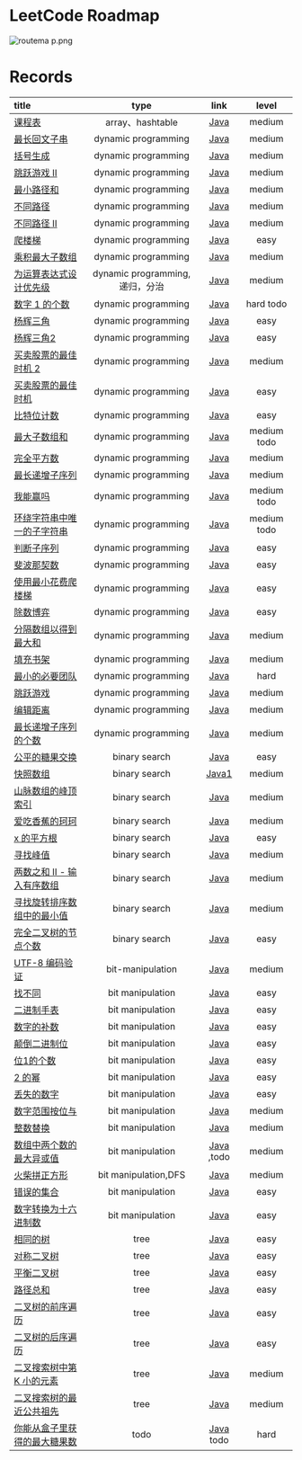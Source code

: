 # LeetCode Roadmap

![routema
p.png](routemap.png)

# Records

| title                                                                                                                                                                                                                                                                                                                                                                                       |           type            |                                                          link                                                           |     level     |
|:--------------------------------------------------------------------------------------------------------------------------------------------------------------------------------------------------------------------------------------------------------------------------------------------------------------------------------------------------------------------------------------------|:-------------------------:|:-----------------------------------------------------------------------------------------------------------------------:|:-------------:|
| [课程表](https://leetcode.cn/problems/course-schedule/description/?envType=problem-list-v2&envId=2cktkvj)                                                                                                                                                                                                                                                                                      |      array、hashtable      |                  [Java](https://github.com/xiamo0/leetcodejava/blob/main/src/CourseSchedule_207.java)                   |    medium     |
| [最长回文子串](https://leetcode.cn/problems/longest-palindromic-substring/description/?envType=problem-list-v2&envId=dynamic-programming)                                                                                                                                                                                                                                                         |    dynamic programming    |            [Java](https://github.com/xiamo0/leetcodejava/blob/main/src/dp/LongestPalindromicSubstring.java)             |    medium     |
| [括号生成](https://leetcode.cn/problems/generate-parentheses/description/?envType=problem-list-v2&envId=dynamic-programming)                                                                                                                                                                                                                                                                    |    dynamic programming    |                [Java](https://github.com/xiamo0/leetcodejava/blob/main/src/dp/GenerateParentheses.java)                 |    medium     |
| [跳跃游戏 II](https://leetcode.cn/problems/jump-game-ii/description/?envType=problem-list-v2&envId=dynamic-programming)                                                                                                                                                                                                                                                                         |    dynamic programming    |                     [Java](https://github.com/xiamo0/leetcodejava/blob/main/src/dp/JumpGameii.java)                     |    medium     |
| [最小路径和](https://leetcode.cn/problems/minimum-path-sum/description/?envType=problem-list-v2&envId=dynamic-programming)                                                                                                                                                                                                                                                                       |    dynamic programming    |                   [Java](https://github.com/xiamo0/leetcodejava/blob/main/src/dp/MinimumPathSum.java)                   |    medium     |
| [不同路径](https://leetcode.cn/problems/unique-paths/description/?envType=problem-list-v2&envId=dynamic-programming)                                                                                                                                                                                                                                                                            |    dynamic programming    |                    [Java](https://github.com/xiamo0/leetcodejava/blob/main/src/dp/UniquePaths.java)                     |    medium     |
| [不同路径 II](https://leetcode.cn/problems/unique-paths/description/?envType=problem-list-v2&envId=dynamic-programming)                                                                                                                                                                                                                                                                         |    dynamic programming    |                   [Java](https://github.com/xiamo0/leetcodejava/blob/main/src/dp/UniquePathsIi.java)                    |    medium     |
| [爬楼梯](https://leetcode.cn/problems/climbing-stairs/description/?envType=problem-list-v2&envId=dynamic-programming)                                                                                                                                                                                                                                                                          |    dynamic programming    |                   [Java](https://github.com/xiamo0/leetcodejava/blob/main/src/dp/ClimbingStairs.java)                   |     easy      |
| [乘积最大子数组](https://leetcode.cn/problems/maximum-product-subarray/description/)                                                                                                                                                                                                                                                                                                               |    dynamic programming    |               [Java](https://github.com/xiamo0/leetcodejava/blob/main/src/dp/MaximumProductSubarray.java)               |    medium     |
| [为运算表达式设计优先级](https://leetcode.cn/problems/different-ways-to-add-parentheses/description/?envType=problem-list-v2&envId=dynamic-programming)                                                                                                                                                                                                                                                | dynamic programming,递归，分治 |           [Java](https://github.com/xiamo0/leetcodejava/blob/main/src/dp/DifferentWaysToAddParentheses.java)            |    medium     |
| [数字 1 的个数](https://leetcode.cn/problems/number-of-digit-one/description/?envType=problem-list-v2&envId=dynamic-programming)                                                                                                                                                                                                                                                                 |    dynamic programming    |                  [Java](https://github.com/xiamo0/leetcodejava/blob/main/src/dp/NumberOfDigitOne.java)                  |   hard todo   |
| [杨辉三角](https://leetcode.cn/problems/pascals-triangle/description/?envType=problem-list-v2&envId=dynamic-programming)                                                                                                                                                                                                                                                                        |    dynamic programming    |                  [Java](https://github.com/xiamo0/leetcodejava/blob/main/src/dp/PascalsTriangle.java)                   |     easy      |
| [杨辉三角2](https://leetcode.cn/problems/pascals-triangle-ii/description/?envType=problem-list-v2&envId=dynamic-programming)                                                                                                                                                                                                                                                                    |    dynamic programming    |                  [Java](https://github.com/xiamo0/leetcodejava/blob/main/src/dp/PascalsTriangle2.java)                  |     easy      |
| [买卖股票的最佳时机 2](https://leetcode.cn/problems/best-time-to-buy-and-sell-stock-ii/description/?envType=problem-list-v2&envId=dynamic-programming)                                                                                                                                                                                                                                               |    dynamic programming    |             [Java](https://github.com/xiamo0/leetcodejava/blob/main/src/dM/BestTimeToBuyAndSellStock2.java)             |    medium     |
| [买卖股票的最佳时机](https://leetcode.cn/problems/best-time-to-buy-and-sell-stock/description/?envType=problem-list-v2&envId=dynamic-programming)                                                                                                                                                                                                                                                    |    dynamic programming    |             [Java](https://github.com/xiamo0/leetcodejava/blob/main/src/dp/BestTimeToBuyAndSellStock.java)              |     easy      |
| [比特位计数](https://leetcode.cn/problems/counting-bits/description/?envType=problem-list-v2&envId=dynamic-programming)                                                                                                                                                                                                                                                                          |    dynamic programming    |                    [Java](https://github.com/xiamo0/leetcodejava/blob/main/src/dp/CountingBits.java)                    |     easy      |
| [最大子数组和](https://leetcode.cn/problems/maximum-subarray/description/?envType=problem-list-v2&envId=dynamic-programming)                                                                                                                                                                                                                                                                      |    dynamic programming    |                  [Java](https://github.com/xiamo0/leetcodejava/blob/main/src/dp/MaximumSubarray.java)                   | medium   todo |
| [完全平方数](https://leetcode.cn/problems/perfect-squares/description/?envType=problem-list-v2&envId=dynamic-programming)                                                                                                                                                                                                                                                                        |    dynamic programming    |                   [Java](https://github.com/xiamo0/leetcodejava/blob/main/src/dp/PerfectSquares.java)                   |    medium     |
| [最长递增子序列](https://leetcode.cn/problems/longest-increasing-subsequence/description/?envType=problem-list-v2&envId=dynamic-programming)                                                                                                                                                                                                                                                       |    dynamic programming    |            [Java](https://github.com/xiamo0/leetcodejava/blob/main/src/dp/LongestIncreasingSubsequence.java)            |    medium     |
| [我能赢吗](https://leetcode.cn/problems/can-i-win/description/?envType=problem-list-v2&envId=dynamic-programming)                                                                                                                                                                                                                                                                               |    dynamic programming    |                      [Java](https://github.com/xiamo0/leetcodejava/blob/main/src/dp/CanIWin.java)                       | medium   todo |
| [环绕字符串中唯一的子字符串](https://leetcode.cn/problems/unique-substrings-in-wraparound-string/description/?envType=problem-list-v2&envId=dynamic-programming)                                                                                                                                                                                                                                         |    dynamic programming    |         [Java](https://github.com/xiamo0/leetcodejava/blob/main/src/dp/UniqueSubstringsInWraparoundString.java)         | medium   todo |
| [判断子序列](https://leetcode.cn/problems/IsSubsequence/description/?envType=problem-list-v2&envId=dynamic-programming)                                                                                                                                                                                                                                                                          |    dynamic programming    |                   [Java](https://github.com/xiamo0/leetcodejava/blob/main/src/dp/IsSubsequence.java)                    |     easy      |
| [斐波那契数](https://leetcode.cn/problems/fibonacci-number/description/?envType=problem-list-v2&envId=dynamic-programming)                                                                                                                                                                                                                                                                       |    dynamic programming    |                  [Java](https://github.com/xiamo0/leetcodejava/blob/main/src/dp/FibonacciNumber.java)                   |     easy      |
| [使用最小花费爬楼梯](https://leetcode.cn/problems/MinCostClimbingStairs/description/?envType=problem-list-v2&envId=dynamic-programming)                                                                                                                                                                                                                                                              |    dynamic programming    |               [Java](https://github.com/xiamo0/leetcodejava/blob/main/src/dp/MinCostClimbingStairs.java)                |     easy      |
| [除数博弈](https://leetcode.cn/problems/DivisorGame/description/?envType=problem-list-v2&envId=dynamic-programming)                                                                                                                                                                                                                                                                             |    dynamic programming    |                    [Java](https://github.com/xiamo0/leetcodejava/blob/main/src/dp/DivisorGame.java)                     |     easy      |
| [分隔数组以得到最大和](https://leetcode.cn/problems/partition-array-for-maximum-sum/description/?envType=problem-list-v2&envId=dynamic-programming)                                                                                                                                                                                                                                                   |    dynamic programming    |            [Java](https://github.com/xiamo0/leetcodejava/blob/main/src/dp/PartitionArrayForMaximumSum.java)             |    medium     |
| [填充书架](https://leetcode.cn/problems/filling-bookcase-shelves/description/?envType=problem-list-v2&envId=dynamic-programming)                                                                                                                                                                                                                                                                |    dynamic programming    |               [Java](https://github.com/xiamo0/leetcodejava/blob/main/src/dp/FillingBookcaseShelves.java)               |    medium     |
| [最小的必要团队](https://leetcode.cn/problems/smallest-sufficient-team/description/?envType=problem-list-v2&envId=dynamic-programming)                                                                                                                                                                                                                                                             |    dynamic programming    |               [Java](https://github.com/xiamo0/leetcodejava/blob/main/src/dp/SmallestSufficientTeam.java)               |     hard      |
| [跳跃游戏](https://leetcode.cn/problems/jump-game/description/?envType=problem-list-v2&envId=dynamic-programming)                                                                                                                                                                                                                                                                               |    dynamic programming    |                      [Java](https://github.com/xiamo0/leetcodejava/blob/main/src/dp/JumpGame.java)                      |    medium     |
| [编辑距离](https://leetcode.cn/problems/edit-distance/description/?envType=problem-list-v2&envId=dynamic-programming)                                                                                                                                                                                                                                                                           |    dynamic programming    |                    [Java](https://github.com/xiamo0/leetcodejava/blob/main/src/dp/EditDistance.java)                    |    medium     |
| [最长递增子序列的个数](https://leetcode.cn/problems/number-of-longest-increasing-subsequence/description/?envType=problem-list-v2&envId=dynamic-programming)                                                                                                                                                                                                                                          |    dynamic programming    |        [Java](https://github.com/xiamo0/leetcodejava/blob/main/src/dp/NumberOfLongestIncreasingSubsequence.java)        |    medium     |
| [公平的糖果交换](https://leetcode.cn/problems/fair-candy-swap/description/?envType=problem-list-v2&envId=binary-search)                                                                                                                                                                                                                                                                            |       binary search       |              [Java](https://github.com/xiamo0/leetcodejava/blob/main/src/binarysearch/FairCandySwap.java)               |     easy      |
| [快照数组](https://leetcode.cn/problems/snapshot-array/description/?envType=problem-list-v2&envId=binary-search)                                                                                                                                                                                                                                                                                |       binary search       |              [Java1](https://github.com/xiamo0/leetcodejava/blob/main/src/binarysearch/SnapshotArray.java)              |    medium     |
| [山脉数组的峰顶索引](https://leetcode.cn/problems/peak-index-in-a-mountain-array/description/?envType=problem-list-v2&envId=binary-search)                                                                                                                                                                                                                                                           |       binary search       |        [Java](https://github.com/xiamo0/leetcodejava/blob/main/src/binarysearch/PeakIndexInAMountainArray.java)         |    medium     |
| [爱吃香蕉的珂珂](https://leetcode.cn/problems/koko-eating-bananas/description/?envType=problem-list-v2&envId=binary-search)                                                                                                                                                                                                                                                                        |       binary search       |            [Java](https://github.com/xiamo0/leetcodejava/blob/main/src/binarysearch/KokoEatingBananas.java)             |    medium     |
| [x 的平方根](https://leetcode.cn/problems/sqrtx/description/?envType=problem-list-v2&envId=binary-search)                                                                                                                                                                                                                                                                                       |       binary search       |                  [Java](https://github.com/xiamo0/leetcodejava/blob/main/src/binarysearch/Sqrtx.java)                   |     easy      |
| [寻找峰值](https://leetcode.cn/problems/find-peak-element/description/?envType=problem-list-v2&envId=binary-search)                                                                                                                                                                                                                                                                             |       binary search       |             [Java](https://github.com/xiamo0/leetcodejava/blob/main/src/binarysearch/FindPeakElement.java)              |    medium     |
| [两数之和 II - 输入有序数组](https://leetcode.cn/problems/two-sum-ii-input-array-is-sorted/description/?envType=problem-list-v2&envId=binary-search)                                                                                                                                                                                                                                                  |       binary search       |        [Java](https://github.com/xiamo0/leetcodejava/blob/main/src/binarysearch/TwoSumIiInputArrayIsSorted.java)        |    medium     |
| [寻找旋转排序数组中的最小值](https://leetcode.cn/problems/find-minimum-in-rotated-sorted-array/description/?envType=problem-list-v2&envId=binary-search)                                                                                                                                                                                                                                                 |       binary search       |     [Java](https://github.com/xiamo0/leetcodejava/blob/main/src/binarysearch/FindMinimumInRotatedSortedArray.java)      |    medium     |
| [完全二叉树的节点个数](https://leetcode.cn/problems/count-complete-tree-nodes/description/?envType=problem-list-v2&envId=binary-search)                                                                                                                                                                                                                                                               |       binary search       |          [Java](https://github.com/xiamo0/leetcodejava/blob/main/src/binarysearch/CountCompleteTreeNodes.java)          |     easy      |
| [UTF-8 编码验证](https://leetcode.cn/problems/utf-8-validation/description/?envType=problem-list-v2&envId=bit-manipulation)                                                                                                                                                                                                                                                                     |     bit-manipulation      |            [Java](https://github.com/xiamo0/leetcodejava/blob/main/src/bitmanipulation/Utf8Validation.java)             |    medium     |
| [找不同](https://leetcode.cn/problems/find-the-difference/description/?envType=problem-list-v2&envId=bit-manipulation)                                                                                                                                                                                                                                                                         |     bit manipulation      |           [Java](https://github.com/xiamo0/leetcodejava/blob/main/src/bitmanipulation/FindTheDifference.java)           |     easy      |
| [二进制手表](https://leetcode.cn/problems/binary-watch/description/?envType=problem-list-v2&envId=bit-manipulation)                                                                                                                                                                                                                                                                              |     bit manipulation      |              [Java](https://github.com/xiamo0/leetcodejava/blob/main/src/bitmanipulation/BinaryWatch.java)              |     easy      |
| [数字的补数](https://leetcode.cn/problems/number-complement/description/?envType=problem-list-v2&envId=bit-manipulation)                                                                                                                                                                                                                                                                         |     bit manipulation      |           [Java](https://github.com/xiamo0/leetcodejava/blob/main/src/bitmanipulation/NumberComplement.java)            |     easy      |
| [颠倒二进制位](https://leetcode.cn/problems/reverse-bits/description/?envType=problem-list-v2&envId=bit-manipulation)                                                                                                                                                                                                                                                                             |     bit manipulation      |              [Java](https://github.com/xiamo0/leetcodejava/blob/main/src/bitmanipulation/ReverseBits.java)              |     easy      |
| [位1的个数](https://leetcode.cn/problems/number-of-1-bits/description/?envType=problem-list-v2&envId=bit-manipulation)                                                                                                                                                                                                                                                                          |     bit manipulation      |             [Java](https://github.com/xiamo0/leetcodejava/blob/main/src/bitmanipulation/NumberOf1Bits.java)             |     easy      |
| [2 的幂](https://leetcode.cn/problems/power-of-two/description/?envType=problem-list-v2&envId=bit-manipulation)                                                                                                                                                                                                                                                                               |     bit manipulation      |              [Java](https://github.com/xiamo0/leetcodejava/blob/main/src/bitmanipulation/PowerOfTwo.java)               |     easy      |
| [丢失的数字](https://leetcode.cn/problems/missing-number/description/?envType=problem-list-v2&envId=bit-manipulation)                                                                                                                                                                                                                                                                            |     bit manipulation      |             [Java](https://github.com/xiamo0/leetcodejava/blob/main/src/bitmanipulation/MissingNumber.java)             |     easy      |
| [数字范围按位与](https://leetcode.cn/problems/bitwise-and-of-numbers-range/description/?envType=problem-list-v2&envId=bit-manipulation)                                                                                                                                                                                                                                                            |     bit manipulation      |       [Java](https://github.com/xiamo0/leetcodejava/blob/main/src/bitmanipulation/BitwiseAndOfNumbersRange.java)        |    medium     |
| [整数替换](https://leetcode.cn/problems/integer-replacement/?envType=problem-list-v2&envId=bit-manipulation)                                                                                                                                                                                                                                                                                    |     bit manipulation      |          [Java](https://github.com/xiamo0/leetcodejava/blob/main/src/bitmanipulation/IntegerReplacement.java)           |    medium     |
| [数组中两个数的最大异或值](https://leetcode.cn/problems/maximum-xor-of-two-numbers-in-an-array/description/?envType=problem-list-v2&envId=bit-manipulation)                                                                                                                                                                                                                                             |     bit manipulation      | [Java](https://github.com/xiamo0/leetcodejava/blob/main/src/bitmanipulation/MaximumXorOfTwoNumbersInAnArray.java) ,todo |    medium     |
| [火柴拼正方形](https://leetcode.cn/problems/matchsticks-to-square/description/?envType=problem-list-v2&envId=bit-manipulation)                                                                                                                                                                                                                                                                    |   bit manipulation,DFS    |          [Java](https://github.com/xiamo0/leetcodejava/blob/main/src/bitmanipulation/MatchsticksToSquare.java)          |    medium     |
| [错误的集合](https://leetcode.cn/problems/set-mismatch/description/?envType=problem-list-v2&envId=bit-manipulation)                                                                                                                                                                                                                                                                              |     bit manipulation      |              [Java](https://github.com/xiamo0/leetcodejava/blob/main/src/bitmanipulation/SetMismatch.java)              |     easy      |
| [数字转换为十六进制数](https://leetcode.cn/problems/convert-a-number-to-hexadecimal/description/?envType=problem-list-v2&envId=bit-manipulation)                                                                                                                                                                                                                                                      |     bit manipulation      |      [Java](https://github.com/xiamo0/leetcodejava/blob/main/src/bitmanipulation/ConvertANumberToHexadecimal.java)      |     easy      |
| [相同的树](https://leetcode.cn/problems/same-tree/description/?envType=problem-list-v2&envId=tree)                                                                                                                                                                                                                                                                                              |           tree            |                     [Java](https://github.com/xiamo0/leetcodejava/blob/main/src/tree/SameTree.java)                     |     easy      |
| [对称二叉树](https://leetcode.cn/problems/symmetric-tree/description/?envType=problem-list-v2&envId=tree)                                                                                                                                                                                                                                                                                        |           tree            |                  [Java](https://github.com/xiamo0/leetcodejava/blob/main/src/tree/SymmetricTree.java)                   |     easy      |
| [平衡二叉树](https://leetcode.cn/problems/balanced-binary-tree/description/?envType=problem-list-v2&envId=tree)                                                                                                                                                                                                                                                                                  |           tree            |                [Java](https://github.com/xiamo0/leetcodejava/blob/main/src/tree/BalancedBinaryTree.java)                |     easy      |
| [路径总和](https://leetcode.cn/problems/path-sum/description/?envType=problem-list-v2&envId=tree)                                                                                                                                                                                                                                                                                               |           tree            |                     [Java](https://github.com/xiamo0/leetcodejava/blob/main/src/tree/PathSum.java)                      |     easy      |
| [二叉树的前序遍历](https://leetcode.cn/problems/binary-tree-preorder-traversal/description/?envType=problem-list-v2&envId=tree)                                                                                                                                                                                                                                                                     |           tree            |           [Java](https://github.com/xiamo0/leetcodejava/blob/main/src/tree/BinaryTreePreorderTraversal.java)            |     easy      |
| [二叉树的后序遍历](https://leetcode.cn/problems/binary-tree-postorder-traversal/description/?envType=problem-list-v2&envId=tree)                                                                                                                                                                                                                                                                    |           tree            |           [Java](https://github.com/xiamo0/leetcodejava/blob/main/src/tree/BinaryTreePostorderTraversal.java)           |     easy      |
| [二叉搜索树中第 K 小的元素](https://leetcode.cn/problems/kth-smallest-element-in-a-bst/description/?envType=problem-list-v2&envId=tree)                                                                                                                                                                                                                                                                    |           tree            |             [Java](https://github.com/xiamo0/leetcodejava/blob/main/src/tree/KthSmallestElementInABst.java)             |     medium      |
| [二叉搜索树的最近公共祖先](https://leetcode.cn/problems/lowest-common-ancestor-of-a-binary-search-tree/?envType=problem-list-v2&envId=tree)                                                                                                                                                                                                                                                                    |           tree            |             [Java](https://github.com/xiamo0/leetcodejava/blob/main/src/tree/LowestCommonAncestorOfABinarySearchTree.java)             |     medium      |
| [你能从盒子里获得的最大糖果数](https://leetcode.cn/problems/maximum-candies-you-can-get-from-boxes/description/?envType=daily-question&envId=2025-06-03)                                                                                                                                                                                                                                                  |           todo            | [Java](https://github.com/xiamo0/leetcodejava/blob/main/src/dailyquestion/MaximumCandiesYouCanGetFromBoxes.java)   todo |     hard      |


